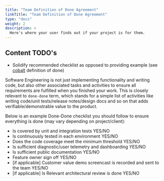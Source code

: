 ```yaml
---
title: "Team Definition of Done Agreement"
linkTitle: "Team Definition of Done Agreement"
type: "docs"
weight: 2
description: >
  Here's where your user finds out if your project is for them.
---
```

## Content TODO's

- Solidify recommended checklist as opposed to providing example (see [cobalt](https://github.com/microsoft/cobalt/wiki/Definition-of-Done) definition of done)

Software Engineering is not just implementing functionality and writing code, but also other associated tasks and activities to ensure all requirements are fulfilled when you finished your work. This is closely relevant to `done-done` term, which stands for a simple list of activities like writing code/unit tests/release notes/design docs and so on that adds verifiable/demonstrable value to the product.

Below is an example Done-Done checklist you should follow to ensure everything is done (may vary depending on project/client):

- Is covered by unit and integration tests YES/NO
- Is continuously tested in each environment YES/NO
- Does the code coverage meet the minimum threshold YES/NO
- Is sufficient diagnostic/user telemetry and dashboarding YES/NO
- Is sufficient public documentation YES/NO
- Feature owner sign off YES/NO
- [if applicable] Customer value demo screencast is recorded and sent to the team
YES/NO
- [if applicable] Is Relevant architectural review is done YES/NO